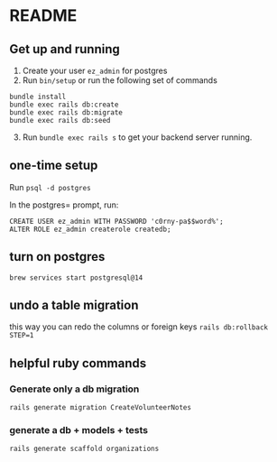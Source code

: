 # README

## Get up and running

1. Create your user `ez_admin` for postgres
2. Run `bin/setup` or run the following set of commands

```
bundle install
bundle exec rails db:create
bundle exec rails db:migrate
bundle exec rails db:seed
```

3. Run `bundle exec rails s` to get your backend server running.

## one-time setup

Run `psql -d postgres`

In the postgres= prompt, run:

```
CREATE USER ez_admin WITH PASSWORD 'c0rny-pa$$word%';
ALTER ROLE ez_admin createrole createdb;
```
## turn on postgres
`brew services start postgresql@14`

## undo a table migration
this way you can redo the columns or foreign keys
`rails db:rollback STEP=1`

## helpful ruby commands

### Generate only a db migration
`rails generate migration CreateVolunteerNotes`

### generate a db + models + tests
`rails generate scaffold organizations`

